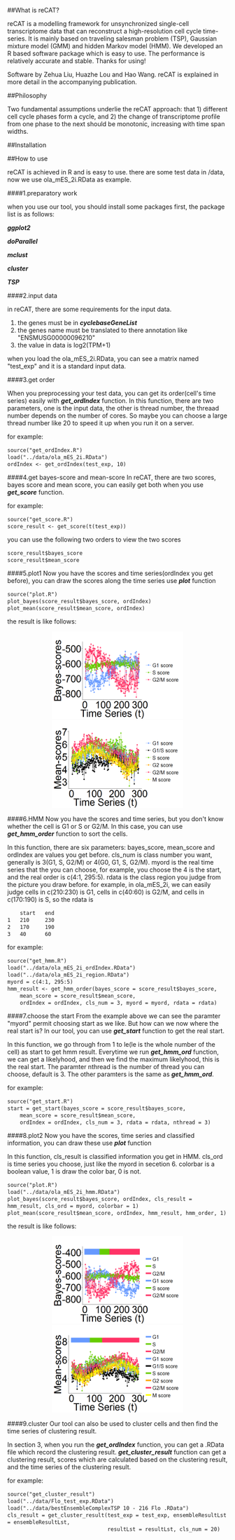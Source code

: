 ##What is reCAT?

reCAT is a modelling framework for unsynchronized single-cell transcriptome data that can reconstruct a high-resolution cell cycle time-series. It is mainly based on traveling salesman problem (TSP), Gaussian mixture model (GMM) and hidden Markov model (HMM). We developed an R based software package which is easy to use. The performance is relatively accurate and stable. Thanks for using!

Software by Zehua Liu, Huazhe Lou and Hao Wang. reCAT is explained in more detail in the accompanying publication. 

##Philosophy

Two fundamental assumptions underlie the reCAT approach: that 1) different cell cycle phases form a cycle, and 2) the change of transcriptome profile from one phase to the next should be monotonic, increasing with time span widths. 

##Installation


##How to use

reCAT is achieved in R and is easy to use. there are some test data in /data, now we use ola_mES_2i.RData as example.

####1.preparatory work

when you use our tool, you should install some packages first, the package list is as follows:

***ggplot2***

***doParallel***

***mclust***

***cluster***

***TSP***

####2.input data

in reCAT, there are some  requirements for the input data. 

1. the genes must be in ***cyclebaseGeneList***
2. the genes name must be translated to there annotation like "ENSMUSG00000096210"
3. the value in data is log2(TPM+1)

when you load the ola_mES_2i.RData, you can see a matrix named "test_exp" and it is a standard input data.

####3.get order

When you preprocessing your test data, you can get its order(cell's time series) easily with ***get_ordIndex*** function. In this function, there are two parameters, one is the input data, the other is thread number, the threaad number depends on the number of cores. So maybe you can choose a large thread number like 20 to speed it up when you run it on a server.

for example:

	source("get_ordIndex.R")
	load("../data/ola_mES_2i.RData")
	ordIndex <- get_ordIndex(test_exp, 10)

####4.get bayes-score and mean-score
In reCAT, there are two scores, bayes score and mean score, you can easily get both when you use ***get_score*** function.

for example:

	source("get_score.R")
	score_result <- get_score(t(test_exp))
you can use the following two orders to view the two scores

	score_result$bayes_score
	score_result$mean_score

####5.plot1
Now you have the scores and time series(ordIndex you get before), you can draw the scores along the time series use ***plot*** function

	source("plot.R")
	plot_bayes(score_result$bayes_score, ordIndex)
	plot_mean(score_result$mean_score, ordIndex)
the result is like follows:

<div align="center">
<img src="./pic/ola_2i_bayes.png" width = "300" height = "200" alt="ola_2i_bayes"/>
<img src="./pic/ola_2i_mean.png" width = "300" height = "200" alt="ola_2i_mean"/>
</div>

####6.HMM
Now you have the scores and time series, but you don't know whether the cell is G1 or S or G2/M. In this case, you can use ***get_hmm_order*** function
to sort the cells.

In this function, there are six parameters: bayes_score, mean_score and ordIndex are values you get before. cls_num is class number you want, generally is 3(G1, S, G2/M) or 4(G0, G1, S, G2/M). myord is the real time series that the you can choose, for example, you choose the 4 is the start, and the real order is c(4:1, 295:5). rdata is the class region you judge from the picture you draw before. for example, in ola_mES_2i, we can easily judge cells in c(210:230) is G1, cells in c(40:60) is G2/M, and cells in c(170:190) is S, so the rdata is 

		start	end
	1	210		230
	2	170		190
	3	40		60

for example:
	
	source("get_hmm.R")
	load("../data/ola_mES_2i_ordIndex.RData")
	load("../data/ola_mES_2i_region.RData")
	myord = c(4:1, 295:5)
	hmm_result <- get_hmm_order(bayes_score = score_result$bayes_score, 
		mean_score = score_result$mean_score, 
		ordIndex = ordIndex, cls_num = 3, myord = myord, rdata = rdata)

####7.choose the start 
From the example above we can see the paramter "myord" permit choosing start as we like. But how can we now where the real start is? In our tool, you can use ***get_start*** function to get the real start. 

In this function, we go through from 1 to le(le is the whole number of the cell) as start to get hmm result. Everytime we run ***get_hmm_ord*** function, we can get a likelyhood, and then we find the maximum likelyhood, this is the real start. The paramter nthread is the number of thread you can choose, default is 3. The other paramters is the same as ***get_hmm_ord***.

for example:

	source("get_start.R")
	start = get_start(bayes_score = score_result$bayes_score, 
		mean_score = score_result$mean_score, 
		ordIndex = ordIndex, cls_num = 3, rdata = rdata, nthread = 3)

####8.plot2
Now you have the scores, time series and classified information, you can draw these use ***plot*** function

In this function, cls_result is classified information you get in HMM. cls_ord is time series you choose, just like the myord in secetion 6. colorbar is a boolean value, 1 is draw the color bar, 0 is not.
	
	source("plot.R")
	load("../data/ola_mES_2i_hmm.RData")
	plot_bayes(score_result$bayes_score, ordIndex, cls_result = hmm_result, cls_ord = myord, colorbar = 1)
	plot_mean(score_result$mean_score, ordIndex, hmm_result, hmm_order, 1)
the result is like follows:

<div align="center">
<img src="./pic/ola_2i_bayes_hmm.png" width = "300" height = "200" alt="ola_2i_bayes_hmm"/>
<img src="./pic/ola_2i_mean_hmm.png" width = "300" height = "200" alt="ola_2i_mean_hmm"/>
</div>

####9.cluster
Our tool can also be used to cluster cells and then find the time series of clustering result.

In section 3, when you run the ***get_ordIndex*** function, you can get a .RData file which record the clustering result. ***get_cluster_result*** function can get a clustering result, scores which are calculated based on the clustering result, and the time series of the clustering result.

for example:

	source("get_cluster_result")
	load("../data/Flo_test_exp.RData")
	load("../data/bestEnsembleComplexTSP 10 - 216 Flo .RData")
	cls_result = get_cluster_result(test_exp = test_exp, ensembleResultLst = ensembleResultLst, 
									resultLst = resultLst, cls_num = 20)